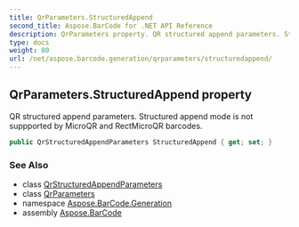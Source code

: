 ```yaml
---
title: QrParameters.StructuredAppend
second_title: Aspose.BarCode for .NET API Reference
description: QrParameters property. QR structured append parameters. Structured append mode is not suppported by MicroQR and RectMicroQR barcodes
type: docs
weight: 80
url: /net/aspose.barcode.generation/qrparameters/structuredappend/
---
```

## QrParameters.StructuredAppend property

QR structured append parameters. Structured append mode is not suppported by MicroQR and RectMicroQR barcodes.

```csharp
public QrStructuredAppendParameters StructuredAppend { get; set; }
```

### See Also

* class [QrStructuredAppendParameters](../../qrstructuredappendparameters/)
* class [QrParameters](../)
* namespace [Aspose.BarCode.Generation](../../../aspose.barcode.generation/)
* assembly [Aspose.BarCode](../../../)



